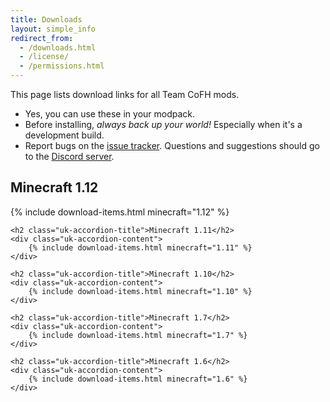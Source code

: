```yaml
---
title: Downloads
layout: simple_info
redirect_from:
  - /downloads.html
  - /license/
  - /permissions.html
---
```


This page lists download links for all Team CoFH mods.

* Yes, you can use these in your modpack.
* Before installing, *always back up your world!* Especially when it's a
  development build.
* Report bugs on the [issue tracker](https://github.com/CoFH/Feedback).
  Questions and suggestions should go to the [Discord
  server](https://discord.gg/uRKrnbH).

<div class="uk-accordion" data-uk-accordion="{showfirst: true, collapse: true}">
    <h2 class="uk-accordion-title">Minecraft 1.12</h2>
    <div class="uk-accordion-content">
        {% include download-items.html minecraft="1.12" %}
    </div>

    <h2 class="uk-accordion-title">Minecraft 1.11</h2>
    <div class="uk-accordion-content">
        {% include download-items.html minecraft="1.11" %}
    </div>

    <h2 class="uk-accordion-title">Minecraft 1.10</h2>
    <div class="uk-accordion-content">
        {% include download-items.html minecraft="1.10" %}
    </div>

    <h2 class="uk-accordion-title">Minecraft 1.7</h2>
    <div class="uk-accordion-content">
        {% include download-items.html minecraft="1.7" %}
    </div>

    <h2 class="uk-accordion-title">Minecraft 1.6</h2>
    <div class="uk-accordion-content">
        {% include download-items.html minecraft="1.6" %}
    </div>
</div>
